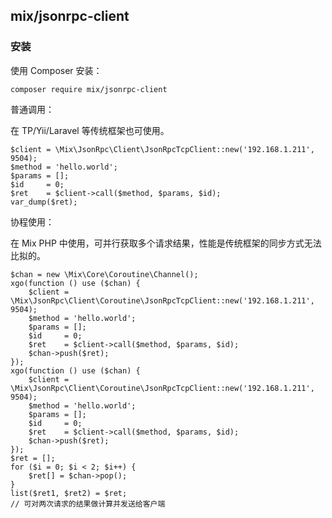 ## mix/jsonrpc-client

### 安装

使用 Composer 安装：

```
composer require mix/jsonrpc-client
```

普通调用：

在 TP/Yii/Laravel 等传统框架也可使用。

```
$client = \Mix\JsonRpc\Client\JsonRpcTcpClient::new('192.168.1.211', 9504);
$method = 'hello.world';
$params = [];
$id     = 0;
$ret    = $client->call($method, $params, $id);
var_dump($ret);
```

协程使用：

在 Mix PHP 中使用，可并行获取多个请求结果，性能是传统框架的同步方式无法比拟的。

```
$chan = new \Mix\Core\Coroutine\Channel();
xgo(function () use ($chan) {
    $client = \Mix\JsonRpc\Client\Coroutine\JsonRpcTcpClient::new('192.168.1.211', 9504);
    $method = 'hello.world';
    $params = [];
    $id     = 0;
    $ret    = $client->call($method, $params, $id);
    $chan->push($ret);
});
xgo(function () use ($chan) {
    $client = \Mix\JsonRpc\Client\Coroutine\JsonRpcTcpClient::new('192.168.1.211', 9504);
    $method = 'hello.world';
    $params = [];
    $id     = 0;
    $ret    = $client->call($method, $params, $id);
    $chan->push($ret);
});
$ret = [];
for ($i = 0; $i < 2; $i++) {
    $ret[] = $chan->pop();
}
list($ret1, $ret2) = $ret;
// 可对两次请求的结果做计算并发送给客户端
```

